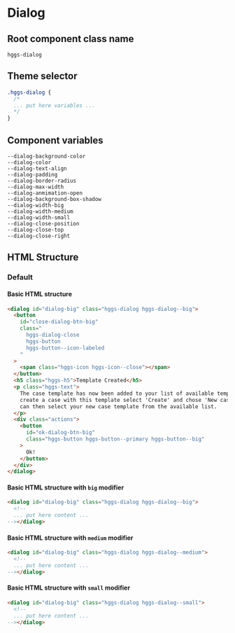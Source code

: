 # Dialog

## Root component class name

`hggs-dialog`

## Theme selector

```css
.hggs-dialog {
  /*
  ... put here variables ...
  */
}
```

## Component variables

```
--dialog-background-color
--dialog-color
--dialog-text-align
--dialog-padding
--dialog-border-radius
--dialog-max-width
--dialog-anmimation-open
--dialog-background-box-shadow
--dialog-width-big
--dialog-width-medium
--dialog-width-small
--dialog-close-position
--dialog-close-top
--dialog-close-right
```

## HTML Structure

### Default

#### Basic HTML structure

```html
<dialog id="dialog-big" class="hggs-dialog hggs-dialog--big">
  <button
    id="close-dialog-btn-big"
    class="
      hggs-dialog-close
      hggs-button
      hggs-button--icon-labeled
    "
  >
    <span class="hggs-icon hggs-icon--close"></span>
  </button>
  <h5 class="hggs-h5">Template Created</h5>
  <p class="hggs-text">
    The case template has now been added to your list of available templates. To
    create a case with this template select 'Create' and chose 'New case'. You
    can then select your new case template from the available list.
  </p>
  <div class="actions">
    <button
      id="ok-dialog-btn-big"
      class="hggs-button hggs-button--primary hggs-button--big"
    >
      Ok!
    </button>
  </div>
</dialog>
```

#### Basic HTML structure with `big` modifier

```html
<dialog id="dialog-big" class="hggs-dialog hggs-dialog--big">
  <!--
  ... put here content ...
--></dialog>
```

#### Basic HTML structure with `medium` modifier

```html
<dialog id="dialog-big" class="hggs-dialog hggs-dialog--medium">
  <!--
  ... put here content ...
--></dialog>
```

#### Basic HTML structure with `small` modifier

```html
<dialog id="dialog-big" class="hggs-dialog hggs-dialog--small">
  <!--
  ... put here content ...
--></dialog>
```
